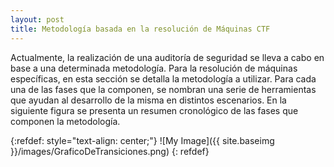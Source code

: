 ```yaml
---
layout: post
title: Metodología basada en la resolución de Máquinas CTF
---
```


Actualmente, la realización de una auditoría de seguridad se lleva a cabo en base a una determinada metodología. Para la resolución de máquinas específicas, en esta sección se detalla la metodología a utilizar. Para cada una de las fases que la componen, se nombran una serie de herramientas que ayudan al desarrollo de la misma en distintos escenarios. En la siguiente figura se presenta un resumen cronológico de las fases que componen la metodología.

{:refdef: style="text-align: center;"}
![My Image]({{ site.baseimg }}/images/GraficoDeTransiciones.png)
{: refdef}




